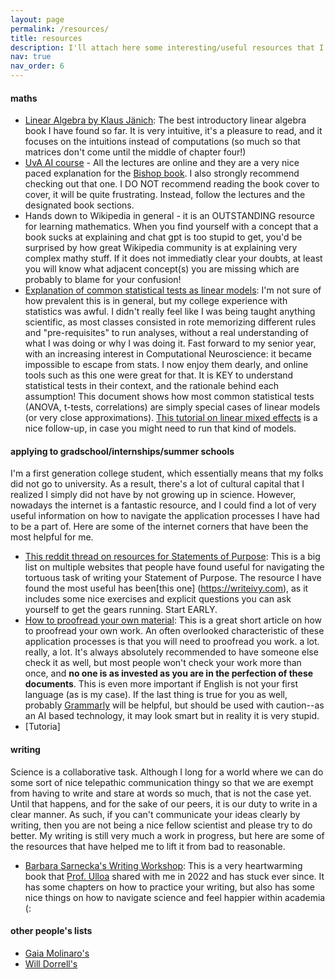 ```yaml
---
layout: page
permalink: /resources/
title: resources
description: I'll attach here some interesting/useful resources that I've found while navigating science. This is a work in progress - if you check this and think there are key elements missing, please email camila "dot" maura "dot" 21 "at" gmail "dot" com.
nav: true
nav_order: 6
---
```


<!--  update table: https://bitdowntoc.derlin.ch -->
<!-- #### interesting cog comp neuro papers I've recently read -->
 
#### maths
* [Linear Algebra by Klaus Jänich](https://link.springer.com/book/10.1007/978-1-4612-4298-7): The best introductory linear algebra book I have found so far. It is very intuitive, it's a pleasure to read, and it focuses on the intuitions instead of computations (so much so that matrices don't come until the middle of chapter four!)
* [UvA AI course](https://uvaml1.github.io) - All the lectures are online and they are a very nice paced explanation for the [Bishop book](https://www.microsoft.com/en-us/research/uploads/prod/2006/01/Bishop-Pattern-Recognition-and-Machine-Learning-2006.pdf). I also strongly recommend checking out that one. I DO NOT recommend reading the book cover to cover, it will be quite frustrating. Instead, follow the lectures and the designated book sections. 
* Hands down to Wikipedia in general - it is an OUTSTANDING resource for learning mathematics. When you find yourself with a concept that a book sucks at explaining and chat gpt is too stupid to get, you'd be surprised by how great Wikipedia community is at explaining very complex mathy stuff. If it does not immediatly clear your doubts, at least you will know what adjacent concept(s) you are missing which are probably to blame for your confusion!
* [Explanation of common statistical tests as linear models](https://lindeloev.github.io/tests-as-linear/): I'm not sure of how prevalent this is in general, but my college experience with statistics was awful. I didn't really feel like I was being taught anything scientific, as most classes consisted in rote memorizing different rules and "pre-requisites" to run analyses, without a real understanding of what I was doing or why I was doing it. Fast forward to my senior year, with an increasing interest in Computational Neuroscience: it became impossible to escape from stats. I now enjoy them dearly, and online tools such as this one were great for that. It is KEY to understand statistical tests in their context, and the rationale behind each assumption! This document shows how most common statistical tests (ANOVA, t-tests, correlations) are simply special cases of linear models (or very close approximations). [This tutorial on linear mixed effects](https://jontalle.web.engr.illinois.edu/MISC/lme4/bw_LME_tutorial.pdf) is a nice follow-up, in case you might need to run that kind of models.

#### applying to gradschool/internships/summer schools
I'm a first generation college student, which essentially means that my folks did not go to university. As a result, there's a lot of cultural capital that I realized I simply did not have by not growing up in science. However, nowadays the internet is a fantastic resource, and I could find a lot of very useful information on how to navigate the application processes I have had to be a part of. Here are some of the internet corners that have been the most helpful for me.
* [This reddit thread on resources for Statements of Purpose](https://www.reddit.com/r/gradadmissions/comments/zn0u1d/resources_for_writing_a_statement_of_purpose/): This is a big list on multiple websites that people have found useful for navigating the tortuous task of writing your Statement of Purpose. The resource I have found the most useful has been[this one] (https://writeivy.com), as it includes some nice exercises and explicit questions you can ask yourself to get the gears running. Start EARLY.
* [How to proofread your own material](https://writetodone.com/how-to-proofread-your-own-writing/#:~:text=Forget%20the%20content%20or%20story,Concentrate.): This is a great short article on how to proofread your own work. An often overlooked characteristic of these application processes is that you will need to proofread you work. a lot. really, a lot. It's always absolutely recommended to have someone else check it as well, but most people won't check your work more than once, and **no one is as invested as you are in the perfection of these documents**. This is even more important if English is not your first language (as is my case). If the last thing is true for you as well, probably [Grammarly](http://grammarly.com) will be helpful, but should be used with caution--as an AI based technology, it may look smart but in reality it is very stupid.
* [Tutoria]

#### writing
Science is a collaborative task. Although I long for a world where we can do some sort of nice telepathic communication thingy so that we are exempt from having to write and stare at words so much, that is not the case yet. Until that happens, and for the sake of our peers, it is our duty to write in a clear manner. As such, if you can't communicate your ideas clearly by writing, then you are not being a nice fellow scientist and please try to do better. My writing is still very much a work in progress, but here are some of the resources that have helped me to lift it from bad to reasonable.
* [Barbara Sarnecka's Writing Workshop](https://osf.io/n8pc3/): This is a very heartwarming book that [Prof. Ulloa](https://psicologia.utalca.cl/academico/jose-luis-ulloa-2/) shared with me in 2022 and has stuck ever since. It has some chapters on how to practice your writing, but also has some nice things on how to navigate science and feel happier within academia (:

#### other people's lists
* [Gaia Molinaro's](https://gaiamolinaro.github.io/resources/)
* [Will Dorrell's](https://www.williamdorrell.co.uk/resources.html)